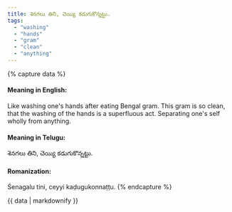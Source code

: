 ```yaml
---
title: శెనగలు తిని, చెయ్యి కడుగుకొన్నట్టు.
tags:
  - "washing"
  - "hands"
  - "gram"
  - "clean"
  - "anything"
---
```


{% capture data %}
#### Meaning in English:
Like washing one's hands after eating Bengal gram.
This gram is so clean, that the washing of the hands is a superfluous act.
Separating one's self wholly from anything.

#### Meaning in Telugu:
శెనగలు తిని, చెయ్యి కడుగుకొన్నట్టు.

#### Romanization:
Śenagalu tini, ceyyi kaḍugukonnaṭṭu.
{% endcapture %}

{{ data | markdownify }}

